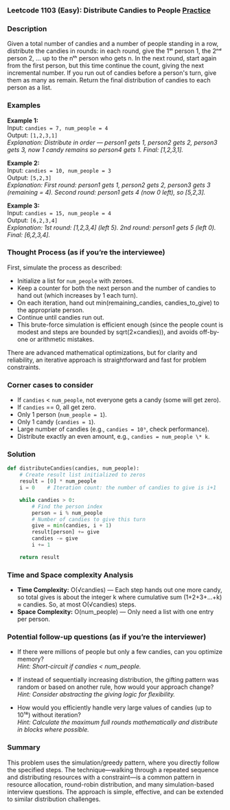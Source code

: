 ### Leetcode 1103 (Easy): Distribute Candies to People [Practice](https://leetcode.com/problems/distribute-candies-to-people)

### Description  
Given a total number of candies and a number of people standing in a row, distribute the candies in rounds: in each round, give the 1ˢᵗ person 1, the 2ⁿᵈ person 2, … up to the nᵗʰ person who gets n. In the next round, start again from the first person, but this time continue the count, giving the next incremental number. If you run out of candies before a person's turn, give them as many as remain. Return the final distribution of candies to each person as a list.

### Examples  

**Example 1:**  
Input: `candies = 7, num_people = 4`  
Output: `[1,2,3,1]`  
*Explanation: Distribute in order — person1 gets 1, person2 gets 2, person3 gets 3, now 1 candy remains so person4 gets 1. Final: [1,2,3,1].*

**Example 2:**  
Input: `candies = 10, num_people = 3`  
Output: `[5,2,3]`  
*Explanation: First round: person1 gets 1, person2 gets 2, person3 gets 3 (remaining = 4). Second round: person1 gets 4 (now 0 left), so [5,2,3].*

**Example 3:**  
Input: `candies = 15, num_people = 4`  
Output: `[6,2,3,4]`  
*Explanation: 1st round: [1,2,3,4] (left 5). 2nd round: person1 gets 5 (left 0). Final: [6,2,3,4].*

### Thought Process (as if you’re the interviewee)  
First, simulate the process as described:

- Initialize a list for `num_people` with zeroes.
- Keep a counter for both the next person and the number of candies to hand out (which increases by 1 each turn).
- On each iteration, hand out min(remaining_candies, candies_to_give) to the appropriate person.
- Continue until candies run out.
- This brute-force simulation is efficient enough (since the people count is modest and steps are bounded by sqrt(2×candies)), and avoids off-by-one or arithmetic mistakes.

There are advanced mathematical optimizations, but for clarity and reliability, an iterative approach is straightforward and fast for problem constraints.

### Corner cases to consider  
- If `candies` < `num_people`, not everyone gets a candy (some will get zero).
- If `candies` == 0, all get zero.
- Only 1 person (`num_people = 1`).
- Only 1 candy (`candies = 1`).
- Large number of candies (e.g., `candies = 10⁹`, check performance).
- Distribute exactly an even amount, e.g., `candies = num_people \* k`.

### Solution

```python
def distributeCandies(candies, num_people):
    # Create result list initialized to zeros
    result = [0] * num_people
    i = 0    # Iteration count: the number of candies to give is i+1

    while candies > 0:
        # Find the person index
        person = i % num_people
        # Number of candies to give this turn
        give = min(candies, i + 1)
        result[person] += give
        candies -= give
        i += 1

    return result
```

### Time and Space complexity Analysis  

- **Time Complexity:** O(√candies) — Each step hands out one more candy, so total gives is about the integer k where cumulative sum (1+2+3+...+k) ≈ candies. So, at most O(√candies) steps.
- **Space Complexity:** O(num_people) — Only need a list with one entry per person.

### Potential follow-up questions (as if you’re the interviewer)  

- If there were millions of people but only a few candies, can you optimize memory?  
  *Hint: Short-circuit if candies < num_people.*

- If instead of sequentially increasing distribution, the gifting pattern was random or based on another rule, how would your approach change?  
  *Hint: Consider abstracting the giving logic for flexibility.*

- How would you efficiently handle very large values of candies (up to 10¹⁸) without iteration?  
  *Hint: Calculate the maximum full rounds mathematically and distribute in blocks where possible.*

### Summary
This problem uses the simulation/greedy pattern, where you directly follow the specified steps. The technique—walking through a repeated sequence and distributing resources with a constraint—is a common pattern in resource allocation, round-robin distribution, and many simulation-based interview questions. The approach is simple, effective, and can be extended to similar distribution challenges.